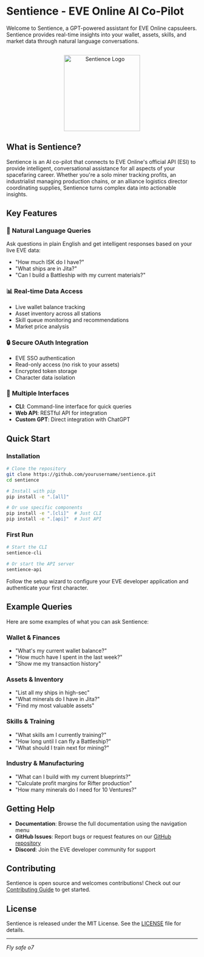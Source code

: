 # Sentience - EVE Online AI Co-Pilot

Welcome to Sentience, a GPT-powered assistant for EVE Online capsuleers. Sentience provides real-time insights into your wallet, assets, skills, and market data through natural language conversations.

<div style="text-align: center; margin: 2em 0;">
  <img src="https://raw.githubusercontent.com/yourusername/sentience/main/docs/assets/sentience-logo.png" alt="Sentience Logo" width="200" />
</div>

## What is Sentience?

Sentience is an AI co-pilot that connects to EVE Online's official API (ESI) to provide intelligent, conversational assistance for all aspects of your spacefaring career. Whether you're a solo miner tracking profits, an industrialist managing production chains, or an alliance logistics director coordinating supplies, Sentience turns complex data into actionable insights.

## Key Features

### 🚀 **Natural Language Queries**
Ask questions in plain English and get intelligent responses based on your live EVE data:
- "How much ISK do I have?"
- "What ships are in Jita?"
- "Can I build a Battleship with my current materials?"

### 📊 **Real-time Data Access**
- Live wallet balance tracking
- Asset inventory across all stations
- Skill queue monitoring and recommendations
- Market price analysis

### 🔒 **Secure OAuth Integration**
- EVE SSO authentication
- Read-only access (no risk to your assets)
- Encrypted token storage
- Character data isolation

### 🎯 **Multiple Interfaces**
- **CLI**: Command-line interface for quick queries
- **Web API**: RESTful API for integration
- **Custom GPT**: Direct integration with ChatGPT

## Quick Start

### Installation

```bash
# Clone the repository
git clone https://github.com/yourusername/sentience.git
cd sentience

# Install with pip
pip install -e ".[all]"

# Or use specific components
pip install -e ".[cli]"  # Just CLI
pip install -e ".[api]"  # Just API
```

### First Run

```bash
# Start the CLI
sentience-cli

# Or start the API server
sentience-api
```

Follow the setup wizard to configure your EVE developer application and authenticate your first character.

## Example Queries

Here are some examples of what you can ask Sentience:

### Wallet & Finances
- "What's my current wallet balance?"
- "How much have I spent in the last week?"
- "Show me my transaction history"

### Assets & Inventory
- "List all my ships in high-sec"
- "What minerals do I have in Jita?"
- "Find my most valuable assets"

### Skills & Training
- "What skills am I currently training?"
- "How long until I can fly a Battleship?"
- "What should I train next for mining?"

### Industry & Manufacturing
- "What can I build with my current blueprints?"
- "Calculate profit margins for Rifter production"
- "How many minerals do I need for 10 Ventures?"

## Getting Help

- **Documentation**: Browse the full documentation using the navigation menu
- **GitHub Issues**: Report bugs or request features on our [GitHub repository](https://github.com/yourusername/sentience/issues)
- **Discord**: Join the EVE developer community for support

## Contributing

Sentience is open source and welcomes contributions! Check out our [Contributing Guide](development/contributing.md) to get started.

## License

Sentience is released under the MIT License. See the [LICENSE](https://github.com/yourusername/sentience/blob/main/LICENSE) file for details.

---

*Fly safe o7*
